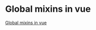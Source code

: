 # Global mixins in vue
[Global mixins in vue](https://aiwithcloud.com/2022/09/19/global_mixins_in_vue/)